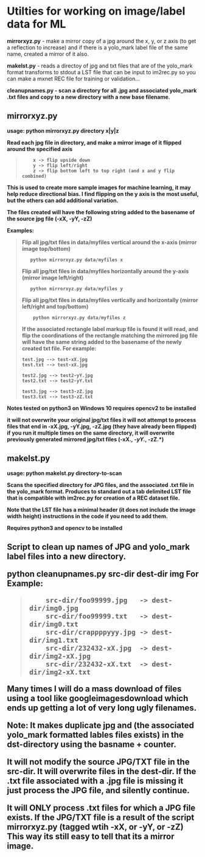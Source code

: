 <h1>Utilties for working on image/label data for ML</h1>

<strong>mirrorxyz.py</strong> - make a mirror copy of a jpg around the x, y, or z axis (to get a reflection to increase) and if there is a yolo_mark label file of the same name, created a mirror of it also.

<strong>makelst.py</strong> - reads a directoy of jpg and txt files that are of the yolo_mark format transforms to stdout a LST file that can be input   to im2rec.py so you can make a mxnet REC file for training or validation... 

<strong>cleanupnames.py - scan a directory for all .jpg and associated yolo_mark .txt files and copy to a new directory with a new base filename.

<h2>mirrorxyz.py</h2>

<strong>usage: python mirrorxyz.py directory x|y|z</strong>

Read each jpg file in directory, and make a mirror image of it flipped around the specified axis
<blockquote>
  
        x -> flip upside down
        y -> flip left/right
        z -> flip bottom left to top right (and x and y flip combined)
</blockquote>

This is used to create more sample images for machine learning, it may help reduce directional bias. I find flipping on the y axis is the most useful, but the others can add additional variation. 

The files created will have the following string added to the basename of the source jpg file (-xX, -yY, -zZ)

Examples:
<blockquote>
Flip all jpg/txt files in data/myfiles vertical around the x-axis (mirror image top/bottom)
  
       python mirrorxyz.py data/myfiles x

Flip all jpg/txt files in data/myfiles horizontally around the y-axis (mirror image left/right)

       python mirrorxyz.py data/myfiles y

Flip all jpg/txt files in data/myfiles vertically and horizontally (mirror left/right and top/bottom)
       
        python mirrorxyz.py data/myfiles z

If the associated rectangle label markup file is found it will read, and flip the coordinations of the rectangle
matching the mirrored jpg file will have the same string added to the basename of the newly created txt file.
For example:

    test.jpg --> test-xX.jpg  
    test.txt --> test-xX.jpg

    test2.jpg --> test2-yY.jpg
    test2.txt --> test2-yY.txt
  
    test3.jpg --> test3-zZ.jpg
    test3.txt --> test3-zZ.txt
</blockquote>
Notes
   tested on python3 on Windows 10
   requires opencv2 to be installed

   it will not overwrite your original jpg/txt files
   it will not attempt to process files that end in -xX.jpg, -yY.jpg, -zZ.jpg (they have already been flipped)
   if you run it multiple times on the same directory, it will overwrite previously generated mirrored jpg/txt files (-xX.*, -yY.*, -zZ.*)
    
<h2>makelst.py</h2>

<strong>usage: python makelst.py  directory-to-scan</strong> 

Scans the specified directory for JPG files, and the associated .txt file in the yolo_mark format. Produces to standard out a tab delimited LST file that is compatible with im2rec.py for creation of a REC dataset file.

Note that the LST file has a minimal header (it does not include the image width height) instructions in the code if you need to add them.

Requires 
python3 and opencv to be installed

<h2><python cleanupnames.py  src-dir dest-dir basename</h2>

Script to clean up names of JPG and yolo_mark label files into a new directory.

<strong>python cleanupnames.py src-dir dest-dir img</strong>
For Example:
<blockquote>
  
        src-dir/foo99999.jpg   -> dest-dir/img0.jpg
        src-dir/foo99999.txt   -> dest-dir/img0.txt
        src-dir/crappppyyy.jpg -> dest-dir/img1.txt
        src-dir/232432-xX.jpg  -> dest-dir/img2-xX.jpg 
        src-dir/232432-xX.txt  -> dest-dir/img2-xX.txt
</blockquote>

Many times I will do a mass download of files using a tool like googleimagesdownload
which ends up getting a lot of very long ugly filenames. 

Note:
It makes duplicate jpg and (the associated yolo_mark formatted lables files exists) 
in the dst-directory using the basname + counter.

It will not modify the source JPG/TXT file in the src-dir.
It will overwrite files in the dest-dir.
If the .txt file associated with a .jpg file is missing it just process the JPG file, and silently continue. 

It will ONLY process .txt files for which a JPG file exists. 
If the JPG/TXT file is a result of the script mirrorxyz.py (tagged wtih -xX, or -yY, or -zZ)
This way its still easy to tell that its a mirror image. 
  

